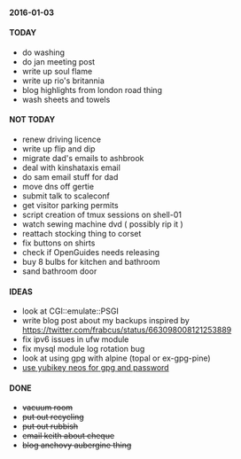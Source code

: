 #### 2016-01-03 ####

#### TODAY ####

- do washing
- do jan meeting post
- write up soul flame
- write up rio's britannia
- blog highlights from london road thing
- wash sheets and towels

#### NOT TODAY ####

- renew driving licence
- write up flip and dip
- migrate dad's emails to ashbrook
- deal with kinshataxis email
- do sam email stuff for dad
- move dns off gertie
- submit talk to scaleconf
- get visitor parking permits
- script creation of tmux sessions on shell-01
- watch sewing machine dvd ( possibly rip it )
- reattach stocking thing to corset
- fix buttons on shirts
- check if OpenGuides needs releasing
- buy 8 bulbs for kitchen and bathroom
- sand bathroom door

#### IDEAS ####

- look at CGI::emulate::PSGI
- write blog post about my backups inspired by https://twitter.com/frabcus/status/663098008121253889
- fix ipv6 issues in ufw module
- fix mysql module log rotation bug
- look at using gpg with alpine (topal or ex-gpg-pine)
- [use yubikey neos for gpg and password](http://viccuad.me/blog/secure-yourself-part-1-airgapped-computer-and-GPG-smartcards/) 

#### DONE ####

- ~~vacuum room~~
- ~~put out recycling~~
- ~~put out rubbish~~
- ~~email keith about cheque~~
- ~~blog anchovy aubergine thing~~
